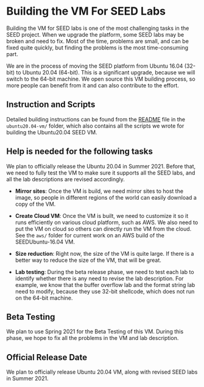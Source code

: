 # Building the VM For SEED Labs

Building the VM for SEED labs is one of the most challenging tasks in the 
SEED project. When we upgrade the platform, some SEED labs may be 
broken and need to fix. Most of the time, problems are small, and 
can be fixed quite quickly, but finding the problems is the most
time-consuming part. 

We are in the process of moving the SEED platform from Ubuntu 16.04 (32-bit)
to Ubuntu 20.04 (64-bit). This is a significant upgrade, because we will 
switch to the 64-bit machine. We open source this VM building process,
so more people can benefit from it and can also contribute to the effort. 

## Instruction and Scripts

Detailed building instructions can be found from the 
[README](ubuntu20.04-vm/README.md) file in the ```ubuntu20.04-vm/``` folder, which
also contains all the scripts we wrote for building the Ubuntu20.04 SEED VM.

## Help is needed for the following tasks

We plan to officially release the Ubuntu 20.04 in Summer 2021. Before that,
we need to fully test the VM to make sure it supports all the SEED labs,
and all the lab descriptions are revised accordingly. 

- **Mirror sites**: Once the VM is build, we need mirror sites to host the
image, so people in different regions of the world can easily download a copy
of the VM.

- **Create Cloud VM**: Once the VM is built, we need to customize it so
it runs efficiently on various cloud platform, such as AWS. We also need to 
put the VM on cloud so others can directly run the VM from the cloud.
See the ```aws/``` folder for current work on an AWS build of the
SEEDUbuntu-16.04 VM.

- **Size reduction**: Right now, the size of the VM is quite large. 
If there is a better way to reduce the size of the VM, that will be great. 

- **Lab testing**: During the beta release phase, we need to test each lab
to identify whether there is any need to revise the lab description. For example,
we know that the buffer overflow lab and the format string lab need to modify,
because they use 32-bit shellcode, which does not run on the 64-bit machine.


## Beta Testing

We plan to use Spring 2021 for the Beta Testing of this VM. During
this phase, we hope to fix all the problems in the VM and lab
description.


## Official Release Date

We plan to officially release Ubuntu 20.04 VM, along with revised SEED labs in Summer 2021.

